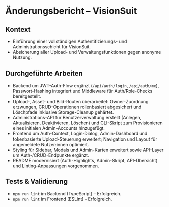 # Änderungsbericht – VisionSuit

## Kontext
- Einführung einer vollständigen Authentifizierungs- und Administrationsschicht für VisionSuit.
- Absicherung aller Upload- und Verwaltungsfunktionen gegen anonyme Nutzung.

## Durchgeführte Arbeiten
- Backend um JWT-Auth-Flow ergänzt (`/api/auth/login`, `/api/auth/me`), Passwort-Hashing integriert und Middleware für Auth/Role-Checks bereitgestellt.
- Upload-, Asset- und Bild-Routen überarbeitet: Owner-Zuordnung erzwungen, CRUD-Operationen rollenbasiert abgesichert und Löschpfade inklusive Storage-Cleanup gehärtet.
- Administrations-API für Benutzerverwaltung erstellt (Anlegen, Aktualisieren, Deaktivieren, Löschen) und CLI-Skript zum Provisionieren eines initialen Admin-Accounts hinzugefügt.
- Frontend um Auth-Context, Login-Dialog, Admin-Dashboard und tokenbasierte Upload-Steuerung erweitert; Navigation und Layout für angemeldete Nutzer:innen optimiert.
- Styling für Sidebar, Modals und Admin-Karten erweitert sowie API-Layer um Auth-/CRUD-Endpunkte ergänzt.
- README modernisiert (Auth-Highlights, Admin-Skript, API-Übersicht) und Linting-Anpassungen vorgenommen.

## Tests & Validierung
- `npm run lint` im Backend (TypeScript) – Erfolgreich.
- `npm run lint` im Frontend (ESLint) – Erfolgreich.
